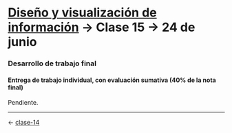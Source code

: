 # [Diseño y visualización de información](https://github.com/profesorfaco/troncal/) → Clase 15 → 24 de junio

### Desarrollo de trabajo final

#### Entrega de trabajo individual, con evaluación sumativa (40% de la nota final)

Pendiente.
_ _ _ _ 

← [clase-14](https://github.com/profesorfaco/troncal/blob/main/clase-14/README.md)
